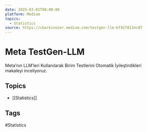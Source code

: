 ```yaml
---
date: 2025-03-01T00:00:00
platform: Medium
topics:
  - Statistics
source: https://cbarkinozer.medium.com/testgen-llm-bf92f813ec07
---
```

# Meta TestGen-LLM

Meta’nın LLM’leri Kullanılarak Birim Testlerini Otomatik İyileştirdikleri makaleyi inceliyoruz.

## Topics
- [[Statistics]]

## Tags
#Statistics